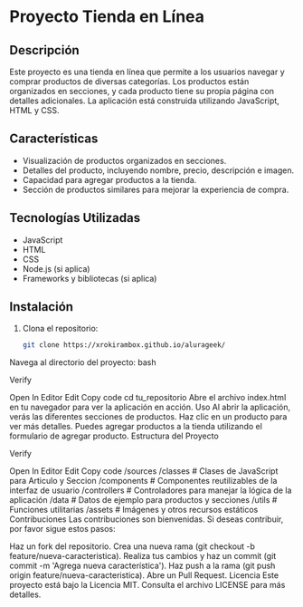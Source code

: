 # Proyecto Tienda en Línea

## Descripción

Este proyecto es una tienda en línea que permite a los usuarios navegar y comprar productos de diversas categorías. Los productos están organizados en secciones, y cada producto tiene su propia página con detalles adicionales. La aplicación está construida utilizando JavaScript, HTML y CSS.

## Características

- Visualización de productos organizados en secciones.
- Detalles del producto, incluyendo nombre, precio, descripción e imagen.
- Capacidad para agregar productos a la tienda.
- Sección de productos similares para mejorar la experiencia de compra.

## Tecnologías Utilizadas

- JavaScript
- HTML
- CSS
- Node.js (si aplica)
- Frameworks y bibliotecas (si aplica)

## Instalación

1. Clona el repositorio:
   ```bash
   git clone https://xrokirambox.github.io/alurageek/

Navega al directorio del proyecto:
bash

Verify

Open In Editor
Edit
Copy code
cd tu_repositorio
Abre el archivo index.html en tu navegador para ver la aplicación en acción.
Uso
Al abrir la aplicación, verás las diferentes secciones de productos.
Haz clic en un producto para ver más detalles.
Puedes agregar productos a la tienda utilizando el formulario de agregar producto.
Estructura del Proyecto

Verify

Open In Editor
Edit
Copy code
/sources
    /classes          # Clases de JavaScript para Articulo y Seccion
    /components       # Componentes reutilizables de la interfaz de usuario
    /controllers      # Controladores para manejar la lógica de la aplicación
    /data             # Datos de ejemplo para productos y secciones
    /utils            # Funciones utilitarias
    /assets           # Imágenes y otros recursos estáticos
Contribuciones
Las contribuciones son bienvenidas. Si deseas contribuir, por favor sigue estos pasos:

Haz un fork del repositorio.
Crea una nueva rama (git checkout -b feature/nueva-caracteristica).
Realiza tus cambios y haz un commit (git commit -m 'Agrega nueva característica').
Haz push a la rama (git push origin feature/nueva-caracteristica).
Abre un Pull Request.
Licencia
Este proyecto está bajo la Licencia MIT. Consulta el archivo LICENSE para más detalles.




